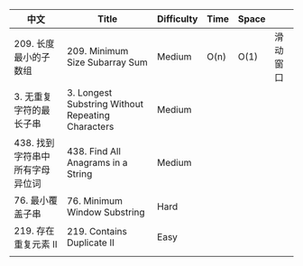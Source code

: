| 中文                            | Title                                             | Difficulty | Time | Space |          |
| ------------------------------- | ------------------------------------------------- | ---------- | ---- | ----- | -------- |
| 209. 长度最小的子数组           | 209. Minimum Size Subarray Sum                    | Medium     | O(n) | O(1)  | 滑动窗口 |
| 3. 无重复字符的最长子串         | 3. Longest Substring Without Repeating Characters | Medium     |      |       |          |
| 438. 找到字符串中所有字母异位词 | 438. Find All Anagrams in a String                | Medium     |      |       |          |
| 76. 最小覆盖子串                | 76. Minimum Window Substring                      | Hard       |      |       |          |
| 219. 存在重复元素 II            | 219. Contains Duplicate II                        | Easy       |      |       |          |
|                                 |                                                   |            |      |       |          |